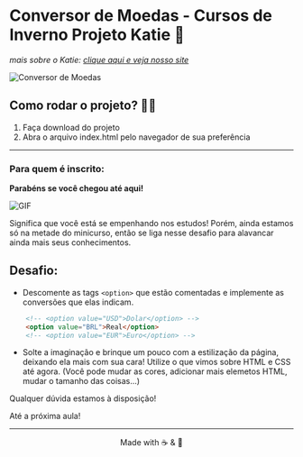 # Conversor de Moedas - Cursos de Inverno Projeto Katie :money_with_wings:
*mais sobre o Katie: [clique aqui e veja nosso site](https://ic.ufal.br/extensao/katie/)*

![Conversor de Moedas](/conversor.gif)

## Como rodar o projeto? :woman_technologist:

1. Faça download do projeto
2. Abra o arquivo index.html pelo navegador de sua preferência

<hr>

### Para quem é inscrito: 


**Parabéns se você chegou até aqui!** 

![GIF](https://media.giphy.com/media/3oz8xAFtqoOUUrsh7W/giphy.gif)

Significa que você está se empenhando nos estudos! Porém, ainda estamos só na metade do minicurso, então se liga nesse desafio para alavancar ainda mais seus conhecimentos.

## Desafio:

* Descomente as tags `<option>` que estão comentadas e implemente as conversões que elas indicam.

``` html
    <!-- <option value="USD">Dolar</option> -->
    <option value="BRL">Real</option>
    <!-- <option value="EUR">Euro</option> -->
```
* Solte a imaginação e brinque um pouco com a estilização da página, deixando ela mais com sua cara! Utilize o que vimos sobre HTML e CSS até agora. (Você pode mudar as cores, adicionar mais elemetos HTML, mudar o tamanho das coisas...)

Qualquer dúvida estamos à disposição! 

Até a próxima aula!

<hr>

<div align="center">
    Made with ☕ & &#128156;
</div>
